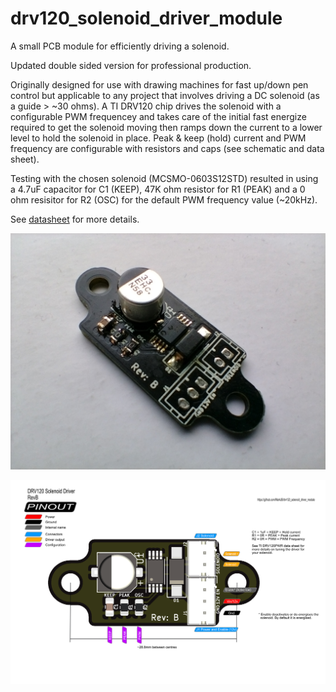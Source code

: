 # drv120_solenoid_driver_module

A small PCB module for efficiently driving a solenoid.

Updated double sided version for professional production.

Originally designed for use with drawing machines for fast up/down pen control but applicable to any project that involves driving a DC solenoid (as a guide > ~30 ohms). A TI DRV120 chip drives the solenoid with a configurable PWM frequencey and takes care of the initial fast energize required to get the solenoid moving then ramps down the current to a lower level to hold the solenoid in place. Peak & keep (hold) current and PWM frequency are configurable with resistors and caps (see schematic and data sheet). 

Testing with the chosen solenoid (MCSMO-0603S12STD) resulted in using a 4.7uF capacitor for C1 (KEEP), 47K ohm resistor for R1 (PEAK) and a 0 ohm resisitor for R2 (OSC) for the default PWM frequency value (~20kHz).

See [datasheet](http://www.ti.com/lit/ds/symlink/drv120.pdf) for more details.

![RevB boards](https://github.com/MarkJB/drv120_solenoid_driver_module/blob/master/drv120_solenoid_driver/images/IMG_20220219_154643318.jpg)

![Pinmap](https://github.com/MarkJB/drv120_solenoid_driver_module/blob/master/drv120_solenoid_driver/images/DRV120_Solenoid_Driver_pinmap.png)
